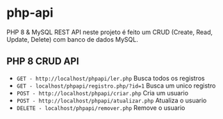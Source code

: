 # php-api

PHP 8 & MySQL REST API neste projeto é feito um CRUD (Create, Read, Update, Delete) com banco de dados MySQL.

## PHP 8 CRUD API

* `GET - http://localhost/phpapi/ler.php` Busca todos os registros
* `GET - localhost/phpapi/registro.php/?id=1` Busca um unico registro
* `POST - http://localhost/phpapi/criar.php` Cria um usuario
* `POST - http://localhost/phpapi/atualizar.php` Atualiza o usuario
* `DELETE - localhost/phpapi/remover.php` Remove o usuario
